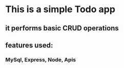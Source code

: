 # This is a simple Todo app
## it performs basic CRUD operations
## features used:
###  MySql, Express, Node, Apis
